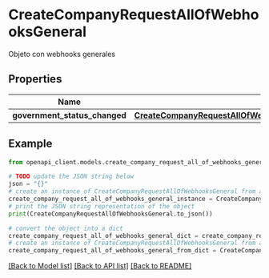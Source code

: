 # CreateCompanyRequestAllOfWebhooksGeneral

Objeto con webhooks generales

## Properties

Name | Type | Description | Notes
------------ | ------------- | ------------- | -------------
**government_status_changed** | [**CreateCompanyRequestAllOfWebhooksGeneralGovernmentStatusChanged**](CreateCompanyRequestAllOfWebhooksGeneralGovernmentStatusChanged.md) |  | [optional] 

## Example

```python
from openapi_client.models.create_company_request_all_of_webhooks_general import CreateCompanyRequestAllOfWebhooksGeneral

# TODO update the JSON string below
json = "{}"
# create an instance of CreateCompanyRequestAllOfWebhooksGeneral from a JSON string
create_company_request_all_of_webhooks_general_instance = CreateCompanyRequestAllOfWebhooksGeneral.from_json(json)
# print the JSON string representation of the object
print(CreateCompanyRequestAllOfWebhooksGeneral.to_json())

# convert the object into a dict
create_company_request_all_of_webhooks_general_dict = create_company_request_all_of_webhooks_general_instance.to_dict()
# create an instance of CreateCompanyRequestAllOfWebhooksGeneral from a dict
create_company_request_all_of_webhooks_general_from_dict = CreateCompanyRequestAllOfWebhooksGeneral.from_dict(create_company_request_all_of_webhooks_general_dict)
```
[[Back to Model list]](../README.md#documentation-for-models) [[Back to API list]](../README.md#documentation-for-api-endpoints) [[Back to README]](../README.md)


